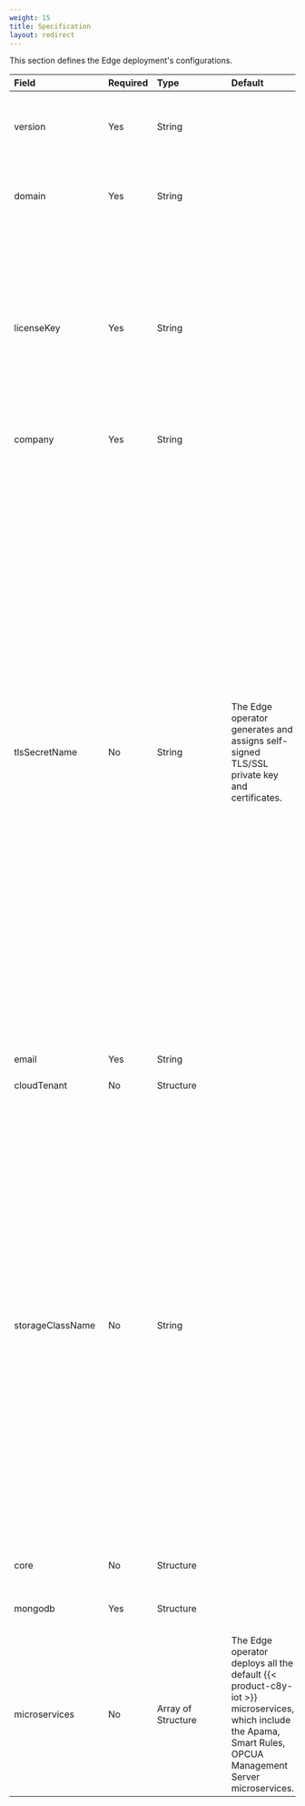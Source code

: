 ```yaml
---
weight: 15
title: Specification
layout: redirect
---
```


This section defines the Edge deployment's configurations.

|<div style="width:150px">Field</div>|Required|<div style="width:115px">Type</div>|Default|Description|
|:---|:---|:---|:---|:---|
|version|Yes|String| |Edge version to deploy.<br><br>For example, {{< c8y-edge-current-version >}}.0.0 for {{< c8y-edge-current-version-alt >}} and {{< c8y-edge-current-version >}}.0.1 for a fix-1 of {{< c8y-edge-current-version-alt >}}.
|domain|Yes|String||A fully qualified domain name. <p>For example, *myown.iot.com*. Here, you must have the Edge license for the domain name *iot.com* or *myown.iot.com*.
|licenseKey|Yes|String||Edge license key you received for the domain. <br>To request the license file for Edge, please contact the logistics team for your region:<p style="margin: 0; padding-left: 2em;">- North and South America: LogisSrvus@softwareagusa.com <p style="margin: 0; padding-left: 2em;">- All Other Regions: LogisticsServiceCenterGER@softwareag.com </p><br>In the email, you must include <p style="margin: 0; padding-left: 2em;">- Your company name, under which the license has been bought <p style="margin: 0; padding-left: 2em;">- The domain name (for example, myedge.domain.com), where Edge will be reachable</p><br>For more information, see [Domain name validation for Edge license key generation](/edge/installation/#domain-name-validation-for-edge-license-key-generation).
|company|Yes|String||Name of the "edge" tenant, for example, the company's name.
|tlsSecretName| No|String|The Edge operator generates and assigns self-signed TLS/SSL private key and certificates.|Name of the Kubernetes secret containing the TLS/SSL private key and certificates for the domain name specified in the `spec.domain` field. This secret must contain two keys:<p style="margin: 0; padding-left: 2em;">- **tls.key:** TLS/SSL private key in the PEM format.<br>Use your internal or an external Certificate Authority (CA) to generate the TLS/SSL key and certificates. When ordering the TLS/SSL certificate, there is a Subject Alternative Name field that lets you specify additional host names (ie. sites, IP addresses, common names, etc.) to be protected by a single TLS/SSL certificate, such as a Multi-Domain (SAN) certificate. You should include the "edge" tenant and {{< management-tenant >}} domain names in SAN. If you plan to install {{< product-c8y-iot >}} DataHub, also include its domain name in the SAN. For example, if your domain name is *myown.iot.com*, include *myown.iot.com*, *management.myown.iot.com* and *datahub.myown.iot.com* domains in SAN field.</p><p style="margin: 0; padding-left: 2em;">- **tls.crt:** The TLS/SSL certificate chain associated with the private key in PEM format. It's essential to ensure the certificates are arranged in the correct sequence for TLS/SSL validation to succeed. The proper order of the certificate chain is:</p><p style="margin: 0; padding-left: 4em;">- **End-entity certificate:** This is the TLS/SSL certificate issued to your domain or server, sometimes referred to as the "leaf" or "server" certificate.</p><p style="margin: 0; padding-left: 4em;">- **Intermediate certificate(s):** These certificates link your end-entity certificate to the trusted root certificate. If there are multiple intermediate certificates, they must be ordered correctly as well.</p><p style="margin: 0; padding-left: 4em;">- **Root CA certificate:** This is the certificate for the Certificate Authority (CA) that is trusted by browsers and other clients. It's generally included last in the chain.</p> <p><p>For more information, see [TLS/SSL Secret](#tls-secret).<p><p>**Info:** The Edge operator retrieves this secret from the **`EDGE-CR-NAMESPACE`**. Ensure that this secret is created before initiating the Edge deployment or update process.
|email|Yes|String||Email used for the admin user.
|cloudTenant|No|Structure||{{< product-c8y-iot >}} cloud tenant details to configure and manage Edge remotely. For more information, see [Cloud Tenant](/edge-k8s/edge-custom-resource-definition/#k8-edge-cloud-tenant).
|storageClassName|No|String||The Edge operator requests three PVCs, as outlined below.<p style="margin: 0; padding-left: 2em;">- 75 GB, PVC named `mongod-data-edge-db-rs0-0` made by MongoDB server for persisting application data. 75 GB is the default, and its value can be configured through the Edge CR field `spec.mongodb.resources.requests.storage`.</p><p style="margin: 0; padding-left: 2em;">- 10 GB, PVC named `microservices-registry-data` made by the private registry for persisting microservice images.</p><p style="margin: 0; padding-left: 2em;">- 5 GB, PVC named `edge-logs` made by the Edge logging component for persisting application and system logs.</p><br>Each of these PVCs utilizes the StorageClass if specified within the **`storageClassName`** field of the Edge CR.<p style="margin: 0; padding-left: 2em;">- In case you omit the **`storageClassName`**, the Edge operator requests PVCs without a StorageClass, thereby instructing Kubernetes to utilize the default StorageClass configured in the cluster.<p style="margin: 0; padding-left: 2em;">- If you explicitly specify an empty StorageClass as **`""`**, the Edge operator requests PVCs with an empty StorageClass, thereby instructing Kubernetes to carry out static provisioning.<p style="margin: 0; padding-left: 2em;">- Finally, if you specify the name of an existing StorageClass for which dynamic provisioning is enabled, the Operator requests PVCs with that class name, thereby instructing Kubernetes to utilize dynamic provisioning according to the specified class.<p><p>**Info:** This value is used only during the Edge installation and can’t be changed for existing installations.
|core|No|Structure||{{< product-c8y-iot >}} platform configurations. For more information, see [{{< product-c8y-iot >}} Core configurations](/edge-k8s/edge-custom-resource-definition/#c8y-core-config).
|mongodb|Yes|Structure||Configurations needed to deploy the MongoDB server managed by the Edge operator or connect to an external one. For more information, see [MongoDB](/edge-k8s/edge-custom-resource-definition/#k8-edge-mongodb).
|microservices| No|Array of Structure|The Edge operator deploys all the default {{< product-c8y-iot >}} microservices, which include the Apama, Smart Rules, OPCUA Management Server microservices.|Specify resources to allocate to each of the default {{< product-c8y-iot >}} microservices deployed. For more information, see [Microservices](/edge-k8s/edge-custom-resource-definition/#k8-edge-microservices).
